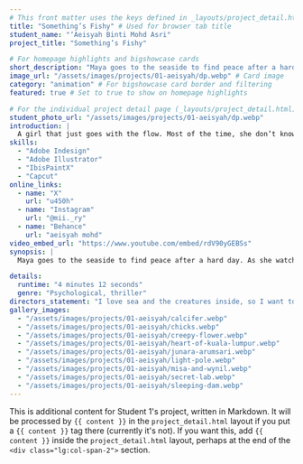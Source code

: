 ```yaml
---
# This front matter uses the keys defined in _layouts/project_detail.html
title: "Something’s Fishy" # Used for browser tab title
student_name: "‘Aeisyah Binti Mohd Asri"
project_title: "Something’s Fishy"

# For homepage highlights and bigshowcase cards
short_description: "Maya goes to the seaside to find peace after a hard day."
image_url: "/assets/images/projects/01-aeisyah/dp.webp" # Card image
category: "animation" # For bigshowcase card border and filtering
featured: true # Set to true to show on homepage highlights

# For the individual project detail page (_layouts/project_detail.html)
student_photo_url: "/assets/images/projects/01-aeisyah/dp.webp"
introduction: |
  A girl that just goes with the flow. Most of the time, she don’t know what she’s doing but she’s up to do anything with her friends. Someone that will try to adapt wherever she is.
skills:
  - "Adobe Indesign"
  - "Adobe Illustrator"
  - "IbisPaintX"
  - "Capcut"
online_links:
  - name: "X"
    url: "u450h"
  - name: "Instagram"
    url: "@mii._ry"
  - name: "Behance"
    url: "aeisyah mohd"
video_embed_url: "https://www.youtube.com/embed/rdV90yGEBSs"
synopsis: |
  Maya goes to the seaside to find peace after a hard day. As she watches the stars and listens to the waves, she notices someone standing partly in the water. Maya calls out the woman but she keeps going deeper. Without hesitation, Maya reaches out to grab her but Maya got dragged into the water instead. Too late, she realizes that the woman is bait for a giant fish. Maya struggles, but her panic makes it hard to think or breathe, and as her memories flash by, her strength fades. In the end, the giant sea creature swallows her whole.

details:
  runtime: "4 minutes 12 seconds"
  genre: "Psychological, thriller"
directors_statement: "I love sea and the creatures inside, so I want to make an animation that include this element. I also think that a lot of people around my age struggle with their mental health so I want to give them a message in my short animation."
gallery_images:
  - "/assets/images/projects/01-aeisyah/calcifer.webp"
  - "/assets/images/projects/01-aeisyah/chicks.webp"
  - "/assets/images/projects/01-aeisyah/creepy-flower.webp"
  - "/assets/images/projects/01-aeisyah/heart-of-kuala-lumpur.webp"
  - "/assets/images/projects/01-aeisyah/junara-arumsari.webp"
  - "/assets/images/projects/01-aeisyah/light-pole.webp"
  - "/assets/images/projects/01-aeisyah/misa-and-wynil.webp"
  - "/assets/images/projects/01-aeisyah/secret-lab.webp"
  - "/assets/images/projects/01-aeisyah/sleeping-dam.webp"
---
```

<!-- You can add more content here in Markdown if needed, it will appear after the gallery -->
This is additional content for Student 1's project, written in Markdown.
It will be processed by `{{ content }}` in the `project_detail.html` layout if you put a `{{ content }}` tag there (currently it's not).
If you want this, add `{{ content }}` inside the `project_detail.html` layout, perhaps at the end of the `<div class="lg:col-span-2">` section.